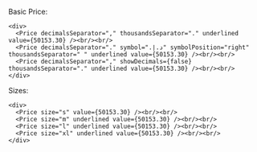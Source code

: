 Basic Price:

    <div>
      <Price decimalsSeparator="," thousandsSeparator="." underlined value={50153.30} /><br/><br/>
      <Price decimalsSeparator="." symbol="د.إ.‏" symbolPosition="right" thousandsSeparator=" " underlined value={50153.30} /><br/><br/>
      <Price decimalsSeparator="," showDecimals={false} thousandsSeparator="." underlined value={50153.30} /><br/><br/>
    </div>

Sizes:

    <div>
      <Price size="s" value={50153.30} /><br/><br/>
      <Price size="m" underlined value={50153.30} /><br/><br/>
      <Price size="l" underlined value={50153.30} /><br/><br/>
      <Price size="xl" underlined value={50153.30} /><br/><br/>
    </div>
